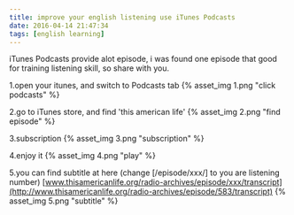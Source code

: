 ```yaml
---
title: improve your english listening use iTunes Podcasts
date: 2016-04-14 21:47:34
tags: [english learning]
---
```


iTunes Podcasts provide alot episode,
i was found one episode that good for training listening skill,
so share with you.

1.open your itunes, and switch to Podcasts tab
{% asset_img 1.png "click podcasts" %}


2.go to iTunes store, and find 'this american life'
{% asset_img 2.png "find episode" %}

<!--more-->

3.subscription
{% asset_img 3.png "subscription" %}


4.enjoy it
{% asset_img 4.png "play" %}


5.you can find subtitle at here (change [/episode/xxx/] to you are listening number)
[www.thisamericanlife.org/radio-archives/episode/xxx/transcript](http://www.thisamericanlife.org/radio-archives/episode/583/transcript)
{% asset_img 5.png "subtitle" %}


